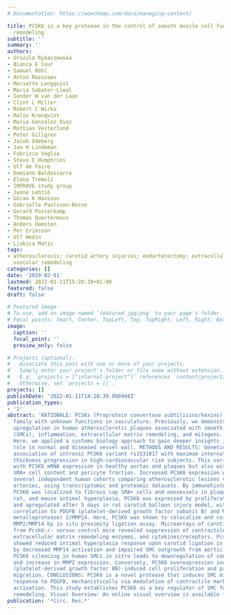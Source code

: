 ```yaml
---
# Documentation: https://wowchemy.com/docs/managing-content/

title: PCSK6 is a key protease in the control of smooth muscle cell function in vascular
  remodeling
subtitle: ''
summary: ''
authors:
- Urszula Rykaczewska
- Bianca E Suur
- Samuel Röhl
- Anton Razuvaev
- Mariette Lengquist
- Maria Sabater-Lleal
- Sander W van der Laan
- Clint L Miller
- Robert C Wirka
- Malin Kronqvist
- Maria Gonzalez Diez
- Mattias Vesterlund
- Peter Gillgren
- Jacob Odeberg
- Jan H Lindeman
- Fabrizio Veglia
- Steve E Humphries
- Ulf de Faire
- Damiano Baldassarre
- Elena Tremoli
- IMPROVE study group
- Janne Lehtiö
- Göran K Hansson
- Gabrielle Paulsson-Berne
- Gerard Pasterkamp
- Thomas Quertermous
- Anders Hamsten
- Per Eriksson
- Ulf Hedin
- Ljubica Matic
tags:
- atherosclerosis; carotid artery injuries; endarterectomy; extracellular matrix;
  vascular remodeling
categories: []
date: '2020-02-01'
lastmod: 2022-01-11T15:28:39+01:00
featured: false
draft: false

# Featured image
# To use, add an image named `featured.jpg/png` to your page's folder.
# Focal points: Smart, Center, TopLeft, Top, TopRight, Left, Right, BottomLeft, Bottom, BottomRight.
image:
  caption: ''
  focal_point: ''
  preview_only: false

# Projects (optional).
#   Associate this post with one or more of your projects.
#   Simply enter your project's folder or file name without extension.
#   E.g. `projects = ["internal-project"]` references `content/project/deep-learning/index.md`.
#   Otherwise, set `projects = []`.
projects: []
publishDate: '2022-01-11T14:28:39.096948Z'
publication_types:
- '2'
abstract: 'RATIONALE: PCSKs (Proprotein convertase subtilisins/kexins) are a protease
  family with unknown functions in vasculature. Previously, we demonstrated PCSK6
  upregulation in human atherosclerotic plaques associated with smooth muscle cells
  (SMCs), inflammation, extracellular matrix remodeling, and mitogens. OBJECTIVE:
  Here, we applied a systems biology approach to gain deeper insights into the PCSK6
  role in normal and diseased vessel wall. METHODS AND RESULTS: Genetic analyses revealed
  association of intronic PCSK6 variant rs1531817 with maximum internal carotid intima-media
  thickness progression in high-cardiovascular risk subjects. This variant was linked
  with PCSK6 mRNA expression in healthy aortas and plaques but also with overall plaque
  SMA+ cell content and pericyte fraction. Increased PCSK6 expression was found in
  several independent human cohorts comparing atherosclerotic lesions versus healthy
  arteries, using transcriptomic and proteomic datasets. By immunohistochemistry,
  PCSK6 was localized to fibrous cap SMA+ cells and neovessels in plaques. In human,
  rat, and mouse intimal hyperplasia, PCSK6 was expressed by proliferating SMA+ cells
  and upregulated after 5 days in rat carotid balloon injury model, with positive
  correlation to PDGFB (platelet-derived growth factor subunit B) and MMP (matrix
  metalloprotease) 2/MMP14. Here, PCSK6 was shown to colocalize and cointeract with
  MMP2/MMP14 by in situ proximity ligation assay. Microarrays of carotid arteries
  from Pcsk6-/- versus control mice revealed suppression of contractile SMC markers,
  extracellular matrix remodeling enzymes, and cytokines/receptors. Pcsk6-/- mice
  showed reduced intimal hyperplasia response upon carotid ligation in vivo, accompanied
  by decreased MMP14 activation and impaired SMC outgrowth from aortic rings ex vivo.
  PCSK6 silencing in human SMCs in vitro leads to downregulation of contractile markers
  and increase in MMP2 expression. Conversely, PCSK6 overexpression increased PDGFBB
  (platelet-derived growth factor BB)-induced cell proliferation and particularly
  migration. CONCLUSIONS: PCSK6 is a novel protease that induces SMC migration in
  response to PDGFB, mechanistically via modulation of contractile markers and MMP14
  activation. This study establishes PCSK6 as a key regulator of SMC function in vascular
  remodeling. Visual Overview: An online visual overview is available for this article.'
publication: '*Circ. Res.*'
---
```

